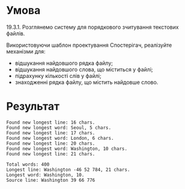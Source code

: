 # Умова
19.3.1. Розглянемо систему
для порядкового зчитування текстових файлів. 

Використовуючи шаблон проектування Спостерігач, реалізуйте
механізми для:
- відшукання найдовшого рядка файлу;
- відшукання найдовшого слова, що міститься у
файлі;
- підрахунку кількості слів у файлі;
- знаходженні рядка файлу, що містить найдовше
слово.
# Результат 
```
Found new longest line: 16 chars.
Found new longest word: Seoul, 5 chars.
Found new longest line: 17 chars.
Found new longest word: London, 6 chars.
Found new longest line: 20 chars.
Found new longest word: Washington, 10 chars.
Found new longest line: 21 chars.

Total words: 400
Longest line: Washington -46 52 784, 21 chars.
Longest word: Washington, 10.
Source line: Washington 39 66 776  
```
